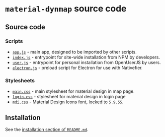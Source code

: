 # `material-dynmap` source code

## Source code

### Scripts

- [`app.js`][material-dynmap-src-app-js] - main app, designed to be imported by other scripts.
- [`index.js`][material-dynmap-src-index-js] - entrypoint for site-wide installation from NPM by developers.
- [`user.js`][material-dynmap-src-user-js] - entrypoint for personal installation from OpenUserJS by users.
- [`electron.js`][material-dynmap-src-electron-js] - preload script for Electron for use with Nativefier.

### Stylesheets

- [`main.css`][material-dynmap-src-main-css] - main stylesheet for material design in map page.
- [`login.css`][material-dynmap-src-login-css] - stylesheet for material design in login page
- [`mdi.css`][material-dynmap-src-mdi-css] - Material Design Icons font, locked to `5.9.55`.

## Installation

See the [installation section of `README.md`][material-dynmap-readme].

<!-- Scripts -->
[material-dynmap-src-app-js]: https://github.com/SNDST00M/material-dynmap/blob/v0.3.0/src/app.js
[material-dynmap-src-index-js]: https://github.com/SNDST00M/material-dynmap/blob/v0.3.0/src/index.js
[material-dynmap-src-user-js]: https://github.com/SNDST00M/material-dynmap/blob/v0.3.0/src/user.js
[material-dynmap-src-electron-js]: https://github.com/SNDST00M/material-dynmap/blob/v0.3.0/src/electron.js
<!-- Stylesheets -->
[material-dynmap-src-main-css]: https://github.com/SNDST00M/material-dynmap/blob/v0.3.0/src/main.css
[material-dynmap-src-login-css]: https://github.com/SNDST00M/material-dynmap/blob/v0.3.0/src/login.css
[material-dynmap-src-mdi-css]: https://github.com/SNDST00M/material-dynmap/blob/v0.3.0/src/mdi.css
[templarian-mdi]: https://materialdesignicons.com
<!-- Installation -->
[material-dynmap-readme]: https://github.com/SNDST00M/material-dynmap/blob/v0.3.0/README.md#installation
